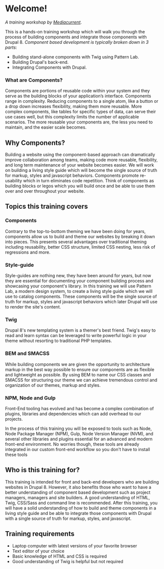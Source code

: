 # Welcome!

_A training workshop by_ [_Mediacurrent_](https://mediacurrent.com).

This is a hands-on training workshop which will walk you through the process of building components and integrate those components with Drupal 8. _Component based development is typically broken down in 3 parts_:

* Building stand-alone components with Twig using Pattern Lab.
* Building Drupal's back-end.
* Integrating Components with Drupal.

### What are Components?

Components are portions of reusable code within your system and they serve as the building blocks of your application’s interface. Components range in complexity. Reducing components to a single atom, like a button or a drop down increases flexibility, making them more reusable. More complex components, like tables for specific types of data, can serve their use cases well, but this complexity limits the number of applicable scenarios. The more reusable your components are, the less you need to maintain, and the easier scale becomes.

## Why Components?

Building a website using the component-based approach can dramatically improve collaboration among teams, making code more reusable, flexibility, and long term maintenance of your website becomes easier. We will work on building a living style guide which will become the single source of truth for markup, styles and javascript behaviors. Components promote re-usability which in turn eliminates code repetition. Think of components as building blocks or legos which you will build once and be able to use them over and over throughout your website.

## Topics this training covers

### Components

Contrary to the top-to-bottom theming we have been doing for years, components allow us to build and theme our websites by breaking it down into pieces. This presents several advantages over traditional theming including reusability, better CSS structure, limited CSS nesting, less risk of regressions and more.

### Style-guide

Style-guides are nothing new, they have been around for years, but now they are essential for documenting your component building process and showcasing your component's library. In this training we will use Pattern Lab, a modern design system, to create a living style guide which we will use to catalog components. These components will be the single source of truth for markup, styles and javascript behaviors which later Drupal will use to render the site's content.

### Twig

Drupal 8's new templating system is a themer's best friend. Twig's easy to read and learn syntax can be leveraged to write powerful logic in your theme without resorting to traditional PHP templates.

### BEM and SMACSS

While building components we are given the opportunity to architecture markup in the best way possible to ensure our components are as flexible and lightweight as possible. By using BEM to name our CSS classes and SMACSS for structuring our theme we can achieve tremendous control and organization of our themes, markup and styles.

### NPM, Node and Gulp

Front-End tooling has evolved and has become a complex combination of plugins, libraries and dependencies which can add overhead to our projects.  

In the process of this training you will be exposed to tools such as Node, Node Package Manager \(NPM\), Gulp, Node Version Manager \(NVM\), and several other libraries and plugins essential for an advanced and modern front-end environment.  No worries though, these tools are already integrated in our custom front-end workflow so you don't have to install these tools 

## Who is this training for?

This training is intended for front and back-end developers who are building websites in Drupal 8. However, it also benefits those who want to have a better understanding of component based development such as project managers, managers and site builders.  A good understanding of HTML, Twig, CSS/Sass and command line is recommended. After this training, you will have a solid understanding of how to build and theme components in a living style guide and be able to integrate those components with Drupal with a single source of truth for markup, styles, and javascript.

## Training requirements

* Laptop computer with latest versions of your favorite browser
* Text editor of your choice
* Basic knowledge of HTML and CSS is required
* Good understanding of Twig is helpful but not required

